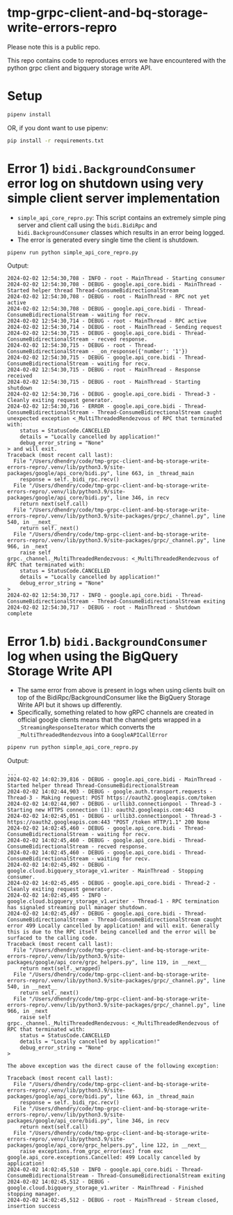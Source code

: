 # tmp-grpc-client-and-bq-storage-write-errors-repro

Please note this is a public repo. 

This repo contains code to reproduces errors we have encountered with the python grpc client and bigquery 
storage write API.

# Setup

```bash
pipenv install
```

OR, if you dont want to use pipenv:

```bash
pip install -r requirements.txt
```

# Error 1) `bidi.BackgroundConsumer` error log on shutdown using very simple client server implementation

* `simple_api_core_repro.py`: This script contains an extremely simple ping server and client 
call using the `bidi.BidiRpc` and `bidi.BackgroundConsumer` classes which results in an error being logged.
* The error is generated every single time the client is shutdown.

```bash
pipenv run python simple_api_core_repro.py
```

Output:

```
2024-02-02 12:54:30,708 - INFO - root - MainThread - Starting consumer
2024-02-02 12:54:30,708 - DEBUG - google.api_core.bidi - MainThread - Started helper thread Thread-ConsumeBidirectionalStream
2024-02-02 12:54:30,708 - DEBUG - root - MainThread - RPC not yet active
2024-02-02 12:54:30,708 - DEBUG - google.api_core.bidi - Thread-ConsumeBidirectionalStream - waiting for recv.
2024-02-02 12:54:30,714 - DEBUG - root - MainThread - RPC active
2024-02-02 12:54:30,714 - DEBUG - root - MainThread - Sending request
2024-02-02 12:54:30,715 - DEBUG - google.api_core.bidi - Thread-ConsumeBidirectionalStream - recved response.
2024-02-02 12:54:30,715 - DEBUG - root - Thread-ConsumeBidirectionalStream - _on_response({'number': '1'})
2024-02-02 12:54:30,715 - DEBUG - google.api_core.bidi - Thread-ConsumeBidirectionalStream - waiting for recv.
2024-02-02 12:54:30,715 - DEBUG - root - MainThread - Response received
2024-02-02 12:54:30,715 - DEBUG - root - MainThread - Starting shutdown
2024-02-02 12:54:30,716 - DEBUG - google.api_core.bidi - Thread-3 - Cleanly exiting request generator.
2024-02-02 12:54:30,716 - ERROR - google.api_core.bidi - Thread-ConsumeBidirectionalStream - Thread-ConsumeBidirectionalStream caught unexpected exception <_MultiThreadedRendezvous of RPC that terminated with:
	status = StatusCode.CANCELLED
	details = "Locally cancelled by application!"
	debug_error_string = "None"
> and will exit.
Traceback (most recent call last):
  File "/Users/dhendry/code/tmp-grpc-client-and-bq-storage-write-errors-repro/.venv/lib/python3.9/site-packages/google/api_core/bidi.py", line 663, in _thread_main
    response = self._bidi_rpc.recv()
  File "/Users/dhendry/code/tmp-grpc-client-and-bq-storage-write-errors-repro/.venv/lib/python3.9/site-packages/google/api_core/bidi.py", line 346, in recv
    return next(self.call)
  File "/Users/dhendry/code/tmp-grpc-client-and-bq-storage-write-errors-repro/.venv/lib/python3.9/site-packages/grpc/_channel.py", line 540, in __next__
    return self._next()
  File "/Users/dhendry/code/tmp-grpc-client-and-bq-storage-write-errors-repro/.venv/lib/python3.9/site-packages/grpc/_channel.py", line 966, in _next
    raise self
grpc._channel._MultiThreadedRendezvous: <_MultiThreadedRendezvous of RPC that terminated with:
	status = StatusCode.CANCELLED
	details = "Locally cancelled by application!"
	debug_error_string = "None"
>
2024-02-02 12:54:30,717 - INFO - google.api_core.bidi - Thread-ConsumeBidirectionalStream - Thread-ConsumeBidirectionalStream exiting
2024-02-02 12:54:30,717 - DEBUG - root - MainThread - Shutdown complete
```

# Error 1.b) `bidi.BackgroundConsumer` log when using the BigQuery Storage Write API

* The same error from above is present in logs when using clients built on top of the BidiRpc/BackgroundConsumer like the
BigQuery Storage Write API but it shows up differently. 
* Specifically, something related to how gRPC channels are created in official google clients means that the channel
gets wrapped in a `_StreamingResponseIterator` which converts the `_MultiThreadedRendezvous` into a `GoogleAPICallError` 


```bash
pipenv run python simple_api_core_repro.py
```

Output:

```
...
2024-02-02 14:02:39,816 - DEBUG - google.api_core.bidi - MainThread - Started helper thread Thread-ConsumeBidirectionalStream
2024-02-02 14:02:44,903 - DEBUG - google.auth.transport.requests - Thread-3 - Making request: POST https://oauth2.googleapis.com/token
2024-02-02 14:02:44,907 - DEBUG - urllib3.connectionpool - Thread-3 - Starting new HTTPS connection (1): oauth2.googleapis.com:443
2024-02-02 14:02:45,051 - DEBUG - urllib3.connectionpool - Thread-3 - https://oauth2.googleapis.com:443 "POST /token HTTP/1.1" 200 None
2024-02-02 14:02:45,460 - DEBUG - google.api_core.bidi - Thread-ConsumeBidirectionalStream - waiting for recv.
2024-02-02 14:02:45,460 - DEBUG - google.api_core.bidi - Thread-ConsumeBidirectionalStream - recved response.
2024-02-02 14:02:45,460 - DEBUG - google.api_core.bidi - Thread-ConsumeBidirectionalStream - waiting for recv.
2024-02-02 14:02:45,492 - DEBUG - google.cloud.bigquery_storage_v1.writer - MainThread - Stopping consumer.
2024-02-02 14:02:45,495 - DEBUG - google.api_core.bidi - Thread-2 - Cleanly exiting request generator.
2024-02-02 14:02:45,495 - INFO - google.cloud.bigquery_storage_v1.writer - Thread-1 - RPC termination has signaled streaming pull manager shutdown.
2024-02-02 14:02:45,497 - DEBUG - google.api_core.bidi - Thread-ConsumeBidirectionalStream - Thread-ConsumeBidirectionalStream caught error 499 Locally cancelled by application! and will exit. Generally this is due to the RPC itself being cancelled and the error will be surfaced to the calling code.
Traceback (most recent call last):
  File "/Users/dhendry/code/tmp-grpc-client-and-bq-storage-write-errors-repro/.venv/lib/python3.9/site-packages/google/api_core/grpc_helpers.py", line 119, in __next__
    return next(self._wrapped)
  File "/Users/dhendry/code/tmp-grpc-client-and-bq-storage-write-errors-repro/.venv/lib/python3.9/site-packages/grpc/_channel.py", line 540, in __next__
    return self._next()
  File "/Users/dhendry/code/tmp-grpc-client-and-bq-storage-write-errors-repro/.venv/lib/python3.9/site-packages/grpc/_channel.py", line 966, in _next
    raise self
grpc._channel._MultiThreadedRendezvous: <_MultiThreadedRendezvous of RPC that terminated with:
	status = StatusCode.CANCELLED
	details = "Locally cancelled by application!"
	debug_error_string = "None"
>

The above exception was the direct cause of the following exception:

Traceback (most recent call last):
  File "/Users/dhendry/code/tmp-grpc-client-and-bq-storage-write-errors-repro/.venv/lib/python3.9/site-packages/google/api_core/bidi.py", line 663, in _thread_main
    response = self._bidi_rpc.recv()
  File "/Users/dhendry/code/tmp-grpc-client-and-bq-storage-write-errors-repro/.venv/lib/python3.9/site-packages/google/api_core/bidi.py", line 346, in recv
    return next(self.call)
  File "/Users/dhendry/code/tmp-grpc-client-and-bq-storage-write-errors-repro/.venv/lib/python3.9/site-packages/google/api_core/grpc_helpers.py", line 122, in __next__
    raise exceptions.from_grpc_error(exc) from exc
google.api_core.exceptions.Cancelled: 499 Locally cancelled by application!
2024-02-02 14:02:45,510 - INFO - google.api_core.bidi - Thread-ConsumeBidirectionalStream - Thread-ConsumeBidirectionalStream exiting
2024-02-02 14:02:45,512 - DEBUG - google.cloud.bigquery_storage_v1.writer - MainThread - Finished stopping manager.
2024-02-02 14:02:45,512 - DEBUG - root - MainThread - Stream closed, insertion success
```

